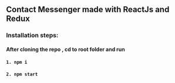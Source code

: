 ## Contact Messenger made with ReactJs and Redux

### Installation steps:

#### After cloning the repo , cd to root folder and run

#### `1. npm i`

#### `2. npm start`
